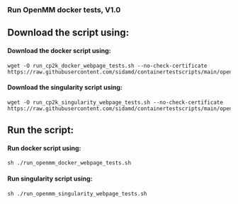 ### Run OpenMM docker tests, V1.0 
## Download the script using:
#### Download the docker script using:
```
wget -O run_cp2k_docker_webpage_tests.sh --no-check-certificate https://raw.githubusercontent.com/sidamd/containertestscripts/main/openmm/run_openmm_docker_webpage_tests.sh
```
#### Download the singularity script using:
```
wget -O run_cp2k_singularity_webpage_tests.sh --no-check-certificate https://raw.githubusercontent.com/sidamd/containertestscripts/main/openmm/run_openmm_singularity_webpage_tests.sh
```
## Run the script:
#### Run docker script using:
```
sh ./run_openmm_docker_webpage_tests.sh
```
#### Run singularity script using:
```
sh ./run_openmm_singularity_webpage_tests.sh
